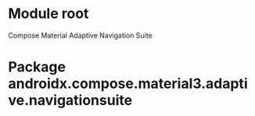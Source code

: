 # Module root

Compose Material Adaptive Navigation Suite

# Package androidx.compose.material3.adaptive.navigationsuite